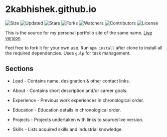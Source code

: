 # 2kabhishek.github.io

![Size](https://img.shields.io/github/repo-size/2kabhishek/2kabhishek.github.io?style=plastic&color=0f0&label=Size)
![Updated](https://img.shields.io/github/last-commit/2kabhishek/2kabhishek.github.io?style=plastic&color=f00&label=Updated)
![Stars](https://img.shields.io/github/stars/2kabhishek/2kabhishek.github.io?style=plastic&color=ffc801&label=Stars)
![Forks](https://img.shields.io/github/forks/2kabhishek/2kabhishek.github.io?style=plastic&color=003cff&label=Forks)
![Watchers](https://img.shields.io/github/watchers/2kabhishek/2kabhishek.github.io?style=plastic&color=ff5500&label=Watchers)
![Contributors](https://img.shields.io/github/contributors/2kabhishek/2kabhishek.github.io?style=plastic&color=f0f&label=Contributors)
![License](https://img.shields.io/github/license/2kabhishek/2kabhishek.github.io?style=plastic&color=555&label=License)

This is the source for my personal portfolio site of the same name.
[Live version](https://2kabhishek.github.io)


Feel free to fork it for your own use.
Run `npm install` after clone to install all the required dependencies. Uses `gulp` for task management.

## Sections

* Lead - Contains name, designation & other contact links.

* About - Contains short description and/or career goals.

* Experience - Previous work experiences in chronological order.

* Education - Education details in chronological order.

* Projects - Projects undertaken with links to source/live version.

* Skills - Lists acquired skills and industrial knowledge.


